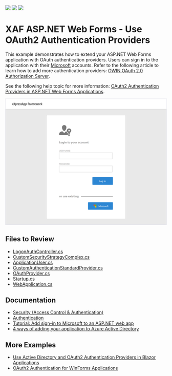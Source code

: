 <!-- default badges list -->
![](https://img.shields.io/endpoint?url=https://codecentral.devexpress.com/api/v1/VersionRange/128594415/22.1.6%2B)
[![](https://img.shields.io/badge/Open_in_DevExpress_Support_Center-FF7200?style=flat-square&logo=DevExpress&logoColor=white)](https://supportcenter.devexpress.com/ticket/details/T535280)
[![](https://img.shields.io/badge/📖_How_to_use_DevExpress_Examples-e9f6fc?style=flat-square)](https://docs.devexpress.com/GeneralInformation/403183)
<!-- default badges end -->

# XAF ASP.NET Web Forms - Use OAuth2 Authentication Providers

This example demonstrates how to extend your ASP.NET Web Forms application with OAuth authentication providers. Users can sign in to the application with their [Microsoft](https://learn.microsoft.com/en-us/azure/active-directory/develop/tutorial-v2-asp-webapp) accounts. Refer to the following article to learn how to add more authentication providers: [OWIN OAuth 2.0 Authorization Server](https://docs.microsoft.com/en-us/aspnet/aspnet/overview/owin-and-katana/owin-oauth-20-authorization-server).

See the following help topic for more information: [OAuth2 Authentication Providers in ASP.NET Web Forms Applications](https://docs.devexpress.com/eXpressAppFramework/403582/data-security-and-safety/security-system/authentication/oauth2-authentication-providers-in-web-forms-applications).

![The extended login form](./media/LogonPageWithOAuthProviders.png)


## Files to Review

* [LogonAuthController.cs](./MySolution.Module.Web/Controllers/LogonAuthController.cs)
* [CustomSecurityStrategyComplex.cs](./MySolution.Module.Web/Security/CustomSecurityStrategyComplex.cs)
* [ApplicationUser.cs](./MySolution.Module/BusinessObjects/ApplicationUser.cs)
* [CustomAuthenticationStandardProvider.cs](./MySolution.Module/Security/CustomAuthenticationStandardProvider.cs)
* [OAuthProvider.cs](./MySolution.Web/Security/OAuthProvider.cs)
* [Startup.cs](./MySolution.Web/Startup.cs)
* [WebApplication.cs](./MySolution.Web/WebApplication.cs)

## Documentation

* [Security (Access Control & Authentication)](https://docs.devexpress.com/eXpressAppFramework/113366/data-security-and-safety/security-system)
* [Authentication](https://docs.devexpress.com/eXpressAppFramework/119064/data-security-and-safety/security-system/authentication)
* [Tutorial: Add sign-in to Microsoft to an ASP.NET web app](https://learn.microsoft.com/en-us/azure/active-directory/develop/tutorial-v2-asp-webapp)
* [4 ways of adding your application to Azure Active Directory](https://techcommunity.microsoft.com/t5/azure-developer-community-blog/4-ways-of-adding-your-application-to-azure-active-directory/ba-p/336369)

## More Examples

* [Use Active Directory and OAuth2 Authentication Providers in Blazor Applications](https://docs.devexpress.com/eXpressAppFramework/402197/task-based-help/security/how-to-use-active-directory-and-oauth2-authentication-providers-in-blazor-applications)
* [OAuth2 Authentication for WinForms Applications](https://www.devexpress.com/Support/Center/p/T567978)
